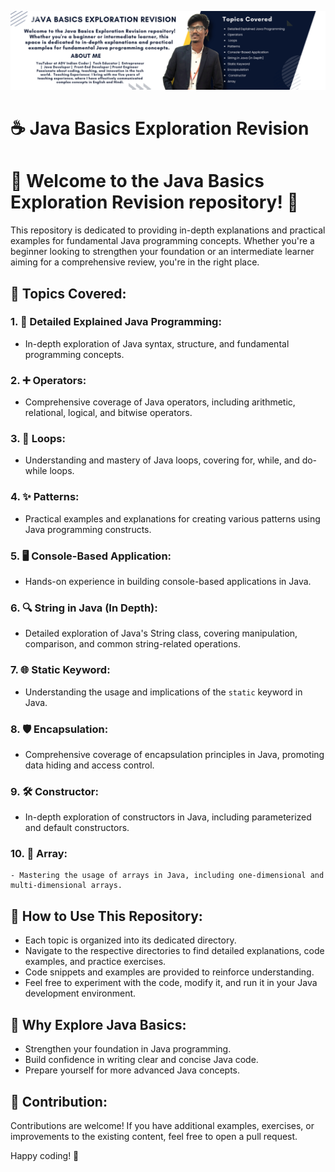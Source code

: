 ![Logo](logo.png)

# ☕ Java Basics Exploration Revision

# 🎉 Welcome to the Java Basics Exploration Revision repository! 🚀

This repository is dedicated to providing in-depth explanations and practical examples for fundamental Java programming concepts. Whether you're a beginner looking to strengthen your foundation or an intermediate learner aiming for a comprehensive review, you're in the right place.

## 🌈 Topics Covered:

### 1. 📘 Detailed Explained Java Programming:
   - In-depth exploration of Java syntax, structure, and fundamental programming concepts.

### 2. ➕ Operators:
   - Comprehensive coverage of Java operators, including arithmetic, relational, logical, and bitwise operators.

### 3. 🔄 Loops:
   - Understanding and mastery of Java loops, covering for, while, and do-while loops.

### 4. ✨ Patterns:
   - Practical examples and explanations for creating various patterns using Java programming constructs.

### 5. 🖥️ Console-Based Application:
   - Hands-on experience in building console-based applications in Java.

### 6. 🔍 String in Java (In Depth):
   - Detailed exploration of Java's String class, covering manipulation, comparison, and common string-related operations.

### 7. 🌐 Static Keyword:
   - Understanding the usage and implications of the `static` keyword in Java.

### 8. 🛡️ Encapsulation:
   - Comprehensive coverage of encapsulation principles in Java, promoting data hiding and access control.

### 9. 🛠️ Constructor:
   - In-depth exploration of constructors in Java, including parameterized and default constructors.

### 10. 🎯 Array:
    - Mastering the usage of arrays in Java, including one-dimensional and multi-dimensional arrays.

## 🚀 How to Use This Repository:

- Each topic is organized into its dedicated directory.
- Navigate to the respective directories to find detailed explanations, code examples, and practice exercises.
- Code snippets and examples are provided to reinforce understanding.
- Feel free to experiment with the code, modify it, and run it in your Java development environment.

## 🌟 Why Explore Java Basics:

- Strengthen your foundation in Java programming.
- Build confidence in writing clear and concise Java code.
- Prepare yourself for more advanced Java concepts.

## 🤝 Contribution:

Contributions are welcome! If you have additional examples, exercises, or improvements to the existing content, feel free to open a pull request.

Happy coding! 🚀

